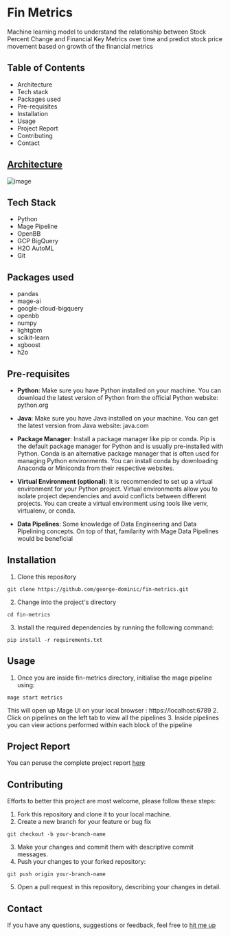# Fin Metrics
 
Machine learning model to understand the relationship between Stock Percent Change and Financial Key Metrics over time and predict stock price movement based on growth of the financial metrics

## Table of Contents
- Architecture
- Tech stack
- Packages used
- Pre-requisites
- Installation
- Usage
- Project Report
- Contributing
- Contact


## [Architecture](https://www.figma.com/file/eszLgfciBKqcBLn9SAwqUI/Pipeline?node-id=0%3A1&t=MeOWrWVQwHW2X8Rb-1)
![image](https://user-images.githubusercontent.com/94735949/233217585-7f0beb2b-522d-411d-85e4-81af8c504cfa.png)

## Tech Stack
- Python
- Mage Pipeline
- OpenBB
- GCP BigQuery
- H2O AutoML
- Git

## Packages used
- pandas
- mage-ai
- google-cloud-bigquery
- openbb
- numpy
- lightgbm
- scikit-learn
- xgboost
- h2o


## Pre-requisites
- **Python**: Make sure you have Python installed on your machine. You can download the latest version of Python from the official Python website: python.org

- **Java**: Make sure you have Java installed on your machine. You can get the latest version from Java website: java.com

- **Package Manager**: Install a package manager like pip or conda. Pip is the default package manager for Python and is usually pre-installed with Python. Conda is an alternative package manager that is often used for managing Python environments. You can install conda by downloading Anaconda or Miniconda from their respective websites.

- **Virtual Environment (optional)**: It is recommended to set up a virtual environment for your Python project. Virtual environments allow you to isolate project dependencies and avoid conflicts between different projects. You can create a virtual environment using tools like venv, virtualenv, or conda.

- **Data Pipelines**: Some knowledge of Data Engineering and Data Pipelining concepts. On top of that, familarity with Mage Data Pipelines would be beneficial


## Installation
1. Clone this repository 
```
git clone https://github.com/george-dominic/fin-metrics.git
```
2. Change into the project's directory
```
cd fin-metrics
```
3. Install the required dependencies by running the following command:
```
pip install -r requirements.txt
```

## Usage
1. Once you are inside fin-metrics directory, initialise the mage pipeline using:
```
mage start metrics
```
This will open up Mage UI on your local browser : https://localhost:6789
2. Click on pipelines on the left tab to view all the pipelines
3. Inside pipelines you can view actions performed within each block of the pipeline

## Project Report
You can peruse the complete project report [here](https://georgedominic.com/Fin-metrics-ML-666e04246cc4450d84816bbf668f60f9)

## Contributing
Efforts to better this project are most welcome, please follow these steps:

1. Fork this repository and clone it to your local machine.
2. Create a new branch for your feature or bug fix
```
git checkout -b your-branch-name
```
3. Make your changes and commit them with descriptive commit messages.
4. Push your changes to your forked repository:
```
git push origin your-branch-name
```
5. Open a pull request in this repository, describing your changes in detail.

## Contact
If you have any questions, suggestions or feedback, feel free to [hit me up](https://georgedominic.com/hmu) 
